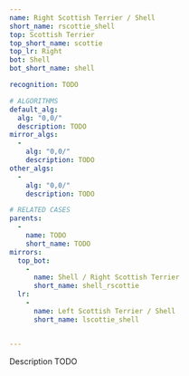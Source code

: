 ```yaml
---
name: Right Scottish Terrier / Shell
short_name: rscottie_shell
top: Scottish Terrier
top_short_name: scottie
top_lr: Right
bot: Shell
bot_short_name: shell

recognition: TODO

# ALGORITHMS
default_alg:
  alg: "0,0/"
  description: TODO
mirror_algs:
  -
    alg: "0,0/"
    description: TODO
other_algs:
  -
    alg: "0,0/"
    description: TODO

# RELATED CASES
parents:
  -
    name: TODO
    short_name: TODO
mirrors:
  top_bot:
    -
      name: Shell / Right Scottish Terrier
      short_name: shell_rscottie
  lr:
    -
      name: Left Scottish Terrier / Shell
      short_name: lscottie_shell


---
```


Description TODO

